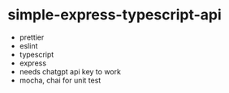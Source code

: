 # simple-express-typescript-api

- prettier
- eslint
- typescript
- express
- needs chatgpt api key to work
- mocha, chai for unit test

